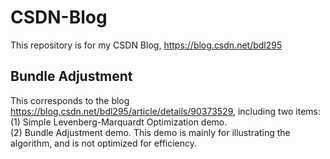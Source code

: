 # CSDN-Blog
This repository is for my CSDN Blog, https://blog.csdn.net/bdl295  
## Bundle Adjustment
This corresponds to the blog https://blog.csdn.net/bdl295/article/details/90373529, including two items:  
(1) Simple Levenberg-Marquardt Optimization demo.  
(2) Bundle Adjustment demo. This demo is mainly for illustrating the algorithm, and is not optimized for efficiency.  

